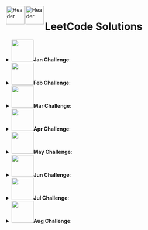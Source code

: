 <a href="https://github.com/ThisIsSakshi/Leetcode-Solutions-2023#gh-light-mode-only">
  <img align="left"  src="https://leetcode.com/_next/static/images/logo-ff2b712834cf26bf50a5de58ee27bcef.png" alt="Header" width="50" />
</a>
<a href="https://github.com/ThisIsSakshi/Leetcode-Solutions-2023#gh-dark-mode-only">
  <img align="left"  src="https://leetcode.com/_next/static/images/logo-dark-c96c407d175e36c81e236fcfdd682a0b.png" alt="Header" width="50" />
</a>
<h1>LeetCode Solutions</h1>

<details close> 
	<summary><img src = "https://leetcode.com/static/images/badges/2023/gif/2023-01.gif" width="60"/><b>Jan Challenge</b>:</summary>

<img src = "https://leetcode.com/static/images/badges/2023/gif/2023-01.gif" width="15"/> [1: 520. Detect Capital.py](https://github.com/ThisIsSakshi/Leetcode-Solutions/blob/main/Jan%20Challenge/1%3A%20520.%20Detect%20Capital.py) 


<img src = "https://leetcode.com/static/images/badges/2023/gif/2023-01.gif" width="15"/> [2: 290. Word Pattern.py](https://github.com/ThisIsSakshi/Leetcode-Solutions/blob/main/Jan%20Challenge/2%3A%20290.%20Word%20Pattern.py) 


<img src = "https://leetcode.com/static/images/badges/2023/gif/2023-01.gif" width="15"/> [3: 944. Delete Columns to Make Sorted.py](https://github.com/ThisIsSakshi/Leetcode-Solutions/blob/main/Jan%20Challenge/3%3A%20944.%20Delete%20Columns%20to%20Make%20Sorted.py) 


<img src = "https://leetcode.com/static/images/badges/2023/gif/2023-01.gif" width="15"/> [4: 2244. Minimum Rounds to Complete All Tasks.py](https://github.com/ThisIsSakshi/Leetcode-Solutions/blob/main/Jan%20Challenge/4%3A%202244.%20Minimum%20Rounds%20to%20Complete%20All%20Tasks.py) 


<img src = "https://leetcode.com/static/images/badges/2023/gif/2023-01.gif" width="15"/> [5: 452. Minimum Number of Arrows to Burst Balloons.py](https://github.com/ThisIsSakshi/Leetcode-Solutions/blob/main/Jan%20Challenge/5%3A%20452.%20Minimum%20Number%20of%20Arrows%20to%20Burst%20Balloons.py) 


<img src = "https://leetcode.com/static/images/badges/2023/gif/2023-01.gif" width="15"/> [6: 1833. Maximum Ice Cream Bars.py](https://github.com/ThisIsSakshi/Leetcode-Solutions/blob/main/Jan%20Challenge/6%3A%201833.%20Maximum%20Ice%20Cream%20Bars.py) 


<img src = "https://leetcode.com/static/images/badges/2023/gif/2023-01.gif" width="15"/> [7: 134. Gas Station.py](https://github.com/ThisIsSakshi/Leetcode-Solutions/blob/main/Jan%20Challenge/7%3A%20134.%20Gas%20Station.py) 


<img src = "https://leetcode.com/static/images/badges/2023/gif/2023-01.gif" width="15"/> [8: 149. Max Points on a Line.py](https://github.com/ThisIsSakshi/Leetcode-Solutions/blob/main/Jan%20Challenge/8%3A%20149.%20Max%20Points%20on%20a%20Line.py) 


<img src = "https://leetcode.com/static/images/badges/2023/gif/2023-01.gif" width="15"/> [9: 144. Binary Tree Preorder Traversal.py](https://github.com/ThisIsSakshi/Leetcode-Solutions/blob/main/Jan%20Challenge/9%3A%20144.%20Binary%20Tree%20Preorder%20Traversal.py) 


<img src = "https://leetcode.com/static/images/badges/2023/gif/2023-01.gif" width="15"/> [10: 100. Same Tree.py](https://github.com/ThisIsSakshi/Leetcode-Solutions/blob/main/Jan%20Challenge/10%3A%20100.%20Same%20Tree.py) 


<img src = "https://leetcode.com/static/images/badges/2023/gif/2023-01.gif" width="15"/> [11: 1443. Minimum Time to Collect All Apples in a Tree.py](https://github.com/ThisIsSakshi/Leetcode-Solutions/blob/main/Jan%20Challenge/11%3A%201443.%20Minimum%20Time%20to%20Collect%20All%20Apples%20in%20a%20Tree.py) 


<img src = "https://leetcode.com/static/images/badges/2023/gif/2023-01.gif" width="15"/> [12: 1519. Number of Nodes in the Sub-Tree With the Same Label.py](https://github.com/ThisIsSakshi/Leetcode-Solutions/blob/main/Jan%20Challenge/12%3A%201519.%20Number%20of%20Nodes%20in%20the%20Sub-Tree%20With%20the%20Same%20Label.py) 


<img src = "https://leetcode.com/static/images/badges/2023/gif/2023-01.gif" width="15"/> [13: 2246. Longest Path With Different Adjacent Characters.py](https://github.com/ThisIsSakshi/Leetcode-Solutions/blob/main/Jan%20Challenge/13%3A%202246.%20Longest%20Path%20With%20Different%20Adjacent%20Characters.py) 


<img src = "https://leetcode.com/static/images/badges/2023/gif/2023-01.gif" width="15"/> [14: 1061. Lexicographically Smallest Equivalent String.py](https://github.com/ThisIsSakshi/Leetcode-Solutions/blob/main/Jan%20Challenge/14%3A%201061.%20Lexicographically%20Smallest%20Equivalent%20String.py) 


<img src = "https://leetcode.com/static/images/badges/2023/gif/2023-01.gif" width="15"/> [15: 2421. Number of Good Paths.py](https://github.com/ThisIsSakshi/Leetcode-Solutions/blob/main/Jan%20Challenge/15%3A%202421.%20Number%20of%20Good%20Paths.py) 


<img src = "https://leetcode.com/static/images/badges/2023/gif/2023-01.gif" width="15"/> [16: 57. Insert Interval.py](https://github.com/ThisIsSakshi/Leetcode-Solutions/blob/main/Jan%20Challenge/16%3A%2057.%20Insert%20Interval.py) 


<img src = "https://leetcode.com/static/images/badges/2023/gif/2023-01.gif" width="15"/> [17: 926. Flip String to Monotone Increasing.py](https://github.com/ThisIsSakshi/Leetcode-Solutions/blob/main/Jan%20Challenge/17%3A%20926.%20Flip%20String%20to%20Monotone%20Increasing.py) 


<img src = "https://leetcode.com/static/images/badges/2023/gif/2023-01.gif" width="15"/> [18: 918. Maximum Sum Circular Subarray.py](https://github.com/ThisIsSakshi/Leetcode-Solutions/blob/main/Jan%20Challenge/18%3A%20918.%20Maximum%20Sum%20Circular%20Subarray.py) 


<img src = "https://leetcode.com/static/images/badges/2023/gif/2023-01.gif" width="15"/> [19: 491. Non-decreasing Subsequences.py](https://github.com/ThisIsSakshi/Leetcode-Solutions/blob/main/Jan%20Challenge/19%3A%20491.%20Non-decreasing%20Subsequences.py) 


<img src = "https://leetcode.com/static/images/badges/2023/gif/2023-01.gif" width="15"/> [20: 974. Subarray Sums Divisible by K.py](https://github.com/ThisIsSakshi/Leetcode-Solutions/blob/main/Jan%20Challenge/20%3A%20974.%20Subarray%20Sums%20Divisible%20by%20K.py) 


<img src = "https://leetcode.com/static/images/badges/2023/gif/2023-01.gif" width="15"/> [21: 93. Restore IP Addresses.py](https://github.com/ThisIsSakshi/Leetcode-Solutions/blob/main/Jan%20Challenge/21%3A%2093.%20Restore%20IP%20Addresses.py) 


<img src = "https://leetcode.com/static/images/badges/2023/gif/2023-01.gif" width="15"/> [22: 131. Palindrome Partitioning.py](https://github.com/ThisIsSakshi/Leetcode-Solutions/blob/main/Jan%20Challenge/22%3A%20131.%20Palindrome%20Partitioning.py) 


<img src = "https://leetcode.com/static/images/badges/2023/gif/2023-01.gif" width="15"/> [23: 997. Find the Town Judge.py](https://github.com/ThisIsSakshi/Leetcode-Solutions/blob/main/Jan%20Challenge/23%3A%20997.%20Find%20the%20Town%20Judge.py) 


<img src = "https://leetcode.com/static/images/badges/2023/gif/2023-01.gif" width="15"/> [24: 909. Snakes and Ladders.py](https://github.com/ThisIsSakshi/Leetcode-Solutions/blob/main/Jan%20Challenge/24%3A%20909.%20Snakes%20and%20Ladders.py) 


<img src = "https://leetcode.com/static/images/badges/2023/gif/2023-01.gif" width="15"/> [25: 2359. Find Closest Node to Given Two Nodes.py](https://github.com/ThisIsSakshi/Leetcode-Solutions/blob/main/Jan%20Challenge/25%3A%202359.%20Find%20Closest%20Node%20to%20Given%20Two%20Nodes.py) 


<img src = "https://leetcode.com/static/images/badges/2023/gif/2023-01.gif" width="15"/> [26: 787. Cheapest Flights Within K Stops.py](https://github.com/ThisIsSakshi/Leetcode-Solutions/blob/main/Jan%20Challenge/26%3A%20787.%20Cheapest%20Flights%20Within%20K%20Stops.py) 


<img src = "https://leetcode.com/static/images/badges/2023/gif/2023-01.gif" width="15"/> [27: 472. Concatenated Words.py](https://github.com/ThisIsSakshi/Leetcode-Solutions/blob/main/Jan%20Challenge/27%3A%20472.%20Concatenated%20Words.py) 


<img src = "https://leetcode.com/static/images/badges/2023/gif/2023-01.gif" width="15"/> [28: 352. Data Stream as Disjoint Intervals.py](https://github.com/ThisIsSakshi/Leetcode-Solutions/blob/main/Jan%20Challenge/28%3A%20352.%20Data%20Stream%20as%20Disjoint%20Intervals.py) 


<img src = "https://leetcode.com/static/images/badges/2023/gif/2023-01.gif" width="15"/> [29: 460. LFU Cache.py](https://github.com/ThisIsSakshi/Leetcode-Solutions/blob/main/Jan%20Challenge/29%3A%20460.%20LFU%20Cache.py) 


<img src = "https://leetcode.com/static/images/badges/2023/gif/2023-01.gif" width="15"/> [30: 1137. N-th Tribonacci Number.py](https://github.com/ThisIsSakshi/Leetcode-Solutions/blob/main/Jan%20Challenge/30%3A%201137.%20N-th%20Tribonacci%20Number.py) 


<img src = "https://leetcode.com/static/images/badges/2023/gif/2023-01.gif" width="15"/> [31: 1626. Best Team With No Conflicts.py](https://github.com/ThisIsSakshi/Leetcode-Solutions/blob/main/Jan%20Challenge/31%3A%201626.%20Best%20Team%20With%20No%20Conflicts.py) 

</details>

<details close> 
	<summary><img src = "https://leetcode.com/static/images/badges/2023/gif/2023-02.gif" width="60"/><b>Feb Challenge</b>:</summary>

<img src = "https://leetcode.com/static/images/badges/2023/gif/2023-02.gif" width="15"/> [1: 1071. Greatest Common Divisor of Strings.py](https://github.com/ThisIsSakshi/Leetcode-Solutions/blob/main/Feb%20Challenge/1%3A%201071.%20Greatest%20Common%20Divisor%20of%20Strings.py) 


<img src = "https://leetcode.com/static/images/badges/2023/gif/2023-02.gif" width="15"/> [2: 953. Verifying an Alien Dictionary.py](https://github.com/ThisIsSakshi/Leetcode-Solutions/blob/main/Feb%20Challenge/2%3A%20953.%20Verifying%20an%20Alien%20Dictionary.py) 


<img src = "https://leetcode.com/static/images/badges/2023/gif/2023-02.gif" width="15"/> [3: 6. Zigzag Conversion.py](https://github.com/ThisIsSakshi/Leetcode-Solutions/blob/main/Feb%20Challenge/3%3A%206.%20Zigzag%20Conversion.py) 


<img src = "https://leetcode.com/static/images/badges/2023/gif/2023-02.gif" width="15"/> [4: 438. Find All Anagrams in a String.py](https://github.com/ThisIsSakshi/Leetcode-Solutions/blob/main/Feb%20Challenge/4%3A%20438.%20Find%20All%20Anagrams%20in%20a%20String.py) 


<img src = "https://leetcode.com/static/images/badges/2023/gif/2023-02.gif" width="15"/> [5: 1470. Shuffle the Array.py](https://github.com/ThisIsSakshi/Leetcode-Solutions/blob/main/Feb%20Challenge/5%3A%201470.%20Shuffle%20the%20Array.py) 


<img src = "https://leetcode.com/static/images/badges/2023/gif/2023-02.gif" width="15"/> [6: 567. Permutation in String.py](https://github.com/ThisIsSakshi/Leetcode-Solutions/blob/main/Feb%20Challenge/6%3A%20567.%20Permutation%20in%20String.py) 


<img src = "https://leetcode.com/static/images/badges/2023/gif/2023-02.gif" width="15"/> [7: 904. Fruit Into Baskets.py](https://github.com/ThisIsSakshi/Leetcode-Solutions/blob/main/Feb%20Challenge/7%3A%20904.%20Fruit%20Into%20Baskets.py) 


<img src = "https://leetcode.com/static/images/badges/2023/gif/2023-02.gif" width="15"/> [8: 45. Jump Game II.py](https://github.com/ThisIsSakshi/Leetcode-Solutions/blob/main/Feb%20Challenge/8%3A%2045.%20Jump%20Game%20II.py) 


<img src = "https://leetcode.com/static/images/badges/2023/gif/2023-02.gif" width="15"/> [9: 2306. Naming a Company.py](https://github.com/ThisIsSakshi/Leetcode-Solutions/blob/main/Feb%20Challenge/9%3A%202306.%20Naming%20a%20Company.py) 


<img src = "https://leetcode.com/static/images/badges/2023/gif/2023-02.gif" width="15"/> [10: 1162. As Far from Land as Possible.py](https://github.com/ThisIsSakshi/Leetcode-Solutions/blob/main/Feb%20Challenge/10%3A%201162.%20As%20Far%20from%20Land%20as%20Possible.py) 


<img src = "https://leetcode.com/static/images/badges/2023/gif/2023-02.gif" width="15"/> [11: 1129. Shortest Path with Alternating Colors.py](https://github.com/ThisIsSakshi/Leetcode-Solutions/blob/main/Feb%20Challenge/11%3A%201129.%20Shortest%20Path%20with%20Alternating%20Colors.py) 


<img src = "https://leetcode.com/static/images/badges/2023/gif/2023-02.gif" width="15"/> [12: 2477. Minimum Fuel Cost to Report to the Capital.py](https://github.com/ThisIsSakshi/Leetcode-Solutions/blob/main/Feb%20Challenge/12%3A%202477.%20Minimum%20Fuel%20Cost%20to%20Report%20to%20the%20Capital.py) 


<img src = "https://leetcode.com/static/images/badges/2023/gif/2023-02.gif" width="15"/> [13: 1523. Count Odd Numbers in an Interval Range.py](https://github.com/ThisIsSakshi/Leetcode-Solutions/blob/main/Feb%20Challenge/13%3A%201523.%20Count%20Odd%20Numbers%20in%20an%20Interval%20Range.py) 


<img src = "https://leetcode.com/static/images/badges/2023/gif/2023-02.gif" width="15"/> [14: 67. Add Binary.py](https://github.com/ThisIsSakshi/Leetcode-Solutions/blob/main/Feb%20Challenge/14%3A%2067.%20Add%20Binary.py) 


<img src = "https://leetcode.com/static/images/badges/2023/gif/2023-02.gif" width="15"/> [15: 989. Add to Array-Form of Integer.py](https://github.com/ThisIsSakshi/Leetcode-Solutions/blob/main/Feb%20Challenge/15%3A%20989.%20Add%20to%20Array-Form%20of%20Integer.py) 


<img src = "https://leetcode.com/static/images/badges/2023/gif/2023-02.gif" width="15"/> [16: 104. Maximum Depth of Binary Tree.py](https://github.com/ThisIsSakshi/Leetcode-Solutions/blob/main/Feb%20Challenge/16%3A%20104.%20Maximum%20Depth%20of%20Binary%20Tree.py) 


<img src = "https://leetcode.com/static/images/badges/2023/gif/2023-02.gif" width="15"/> [17: 783. Minimum Distance Between BST Nodes.py](https://github.com/ThisIsSakshi/Leetcode-Solutions/blob/main/Feb%20Challenge/17%3A%20783.%20Minimum%20Distance%20Between%20BST%20Nodes.py) 


<img src = "https://leetcode.com/static/images/badges/2023/gif/2023-02.gif" width="15"/> [18: 226. Invert Binary Tree.py](https://github.com/ThisIsSakshi/Leetcode-Solutions/blob/main/Feb%20Challenge/18%3A%20226.%20Invert%20Binary%20Tree.py) 


<img src = "https://leetcode.com/static/images/badges/2023/gif/2023-02.gif" width="15"/> [19: 103. Binary Tree Zigzag Level Order Traversal.py](https://github.com/ThisIsSakshi/Leetcode-Solutions/blob/main/Feb%20Challenge/19%3A%20103.%20Binary%20Tree%20Zigzag%20Level%20Order%20Traversal.py) 


<img src = "https://leetcode.com/static/images/badges/2023/gif/2023-02.gif" width="15"/> [20: 35. Search Insert Position.py](https://github.com/ThisIsSakshi/Leetcode-Solutions/blob/main/Feb%20Challenge/20%3A%2035.%20Search%20Insert%20Position.py) 


<img src = "https://leetcode.com/static/images/badges/2023/gif/2023-02.gif" width="15"/> [21: 540. Single Element in a Sorted Array.py](https://github.com/ThisIsSakshi/Leetcode-Solutions/blob/main/Feb%20Challenge/21%3A%20540.%20Single%20Element%20in%20a%20Sorted%20Array.py) 


<img src = "https://leetcode.com/static/images/badges/2023/gif/2023-02.gif" width="15"/> [22: 1011. Capacity To Ship Packages Within D Days.py](https://github.com/ThisIsSakshi/Leetcode-Solutions/blob/main/Feb%20Challenge/22%3A%201011.%20Capacity%20To%20Ship%20Packages%20Within%20D%20Days.py) 


<img src = "https://leetcode.com/static/images/badges/2023/gif/2023-02.gif" width="15"/> [23: 502. IPO.py](https://github.com/ThisIsSakshi/Leetcode-Solutions/blob/main/Feb%20Challenge/23%3A%20502.%20IPO.py) 


<img src = "https://leetcode.com/static/images/badges/2023/gif/2023-02.gif" width="15"/> [24: 1675. Minimize Deviation in Array.py](https://github.com/ThisIsSakshi/Leetcode-Solutions/blob/main/Feb%20Challenge/24%3A%201675.%20Minimize%20Deviation%20in%20Array.py) 


<img src = "https://leetcode.com/static/images/badges/2023/gif/2023-02.gif" width="15"/> [25: 121. Best Time to Buy and Sell Stock.py](https://github.com/ThisIsSakshi/Leetcode-Solutions/blob/main/Feb%20Challenge/25%3A%20121.%20Best%20Time%20to%20Buy%20and%20Sell%20Stock.py) 


<img src = "https://leetcode.com/static/images/badges/2023/gif/2023-02.gif" width="15"/> [26: 72. Edit Distance.py](https://github.com/ThisIsSakshi/Leetcode-Solutions/blob/main/Feb%20Challenge/26%3A%2072.%20Edit%20Distance.py) 


<img src = "https://leetcode.com/static/images/badges/2023/gif/2023-02.gif" width="15"/> [27: 427. Construct Quad Tree.py](https://github.com/ThisIsSakshi/Leetcode-Solutions/blob/main/Feb%20Challenge/27%3A%20427.%20Construct%20Quad%20Tree.py) 


<img src = "https://leetcode.com/static/images/badges/2023/gif/2023-02.gif" width="15"/> [28: 652. Find Duplicate Subtrees.py](https://github.com/ThisIsSakshi/Leetcode-Solutions/blob/main/Feb%20Challenge/28%3A%20652.%20Find%20Duplicate%20Subtrees.py) 

</details>

<details close> 
	<summary><img src = "https://leetcode.com/static/images/badges/2023/gif/2023-03.gif" width="60"/><b>Mar Challenge</b>:</summary>

<img src = "https://leetcode.com/static/images/badges/2023/gif/2023-03.gif" width="15"/> [1: 912. Sort an Array.py](https://github.com/ThisIsSakshi/Leetcode-Solutions/blob/main/Mar%20Challenge/1%3A%20912.%20Sort%20an%20Array.py) 


<img src = "https://leetcode.com/static/images/badges/2023/gif/2023-03.gif" width="15"/> [2: 443. String Compression.py](https://github.com/ThisIsSakshi/Leetcode-Solutions/blob/main/Mar%20Challenge/2%3A%20443.%20String%20Compression.py) 


<img src = "https://leetcode.com/static/images/badges/2023/gif/2023-03.gif" width="15"/> [3: 28. Find the Index of the First Occurrence in a String.py](https://github.com/ThisIsSakshi/Leetcode-Solutions/blob/main/Mar%20Challenge/3%3A%2028.%20Find%20the%20Index%20of%20the%20First%20Occurrence%20in%20a%20String.py) 


<img src = "https://leetcode.com/static/images/badges/2023/gif/2023-03.gif" width="15"/> [4: 2444. Count Subarrays With Fixed Bounds.py](https://github.com/ThisIsSakshi/Leetcode-Solutions/blob/main/Mar%20Challenge/4%3A%202444.%20Count%20Subarrays%20With%20Fixed%20Bounds.py) 


<img src = "https://leetcode.com/static/images/badges/2023/gif/2023-03.gif" width="15"/> [5: 1345. Jump Game IV.py](https://github.com/ThisIsSakshi/Leetcode-Solutions/blob/main/Mar%20Challenge/5%3A%201345.%20Jump%20Game%20IV.py) 


<img src = "https://leetcode.com/static/images/badges/2023/gif/2023-03.gif" width="15"/> [6: 1539. Kth Missing Positive Number.py](https://github.com/ThisIsSakshi/Leetcode-Solutions/blob/main/Mar%20Challenge/6%3A%201539.%20Kth%20Missing%20Positive%20Number.py) 


<img src = "https://leetcode.com/static/images/badges/2023/gif/2023-03.gif" width="15"/> [7: 2187. Minimum Time to Complete Trips.py](https://github.com/ThisIsSakshi/Leetcode-Solutions/blob/main/Mar%20Challenge/7%3A%202187.%20Minimum%20Time%20to%20Complete%20Trips.py) 


<img src = "https://leetcode.com/static/images/badges/2023/gif/2023-03.gif" width="15"/> [8: 875. Koko Eating Bananas.py](https://github.com/ThisIsSakshi/Leetcode-Solutions/blob/main/Mar%20Challenge/8%3A%20875.%20Koko%20Eating%20Bananas.py) 


<img src = "https://leetcode.com/static/images/badges/2023/gif/2023-03.gif" width="15"/> [9: 142. Linked List Cycle II.py](https://github.com/ThisIsSakshi/Leetcode-Solutions/blob/main/Mar%20Challenge/9%3A%20142.%20Linked%20List%20Cycle%20II.py) 


<img src = "https://leetcode.com/static/images/badges/2023/gif/2023-03.gif" width="15"/> [10: 382. Linked List Random Node.py](https://github.com/ThisIsSakshi/Leetcode-Solutions/blob/main/Mar%20Challenge/10%3A%20382.%20Linked%20List%20Random%20Node.py) 


<img src = "https://leetcode.com/static/images/badges/2023/gif/2023-03.gif" width="15"/> [11: 109. Convert Sorted List to Binary Search Tree.py](https://github.com/ThisIsSakshi/Leetcode-Solutions/blob/main/Mar%20Challenge/11%3A%20109.%20Convert%20Sorted%20List%20to%20Binary%20Search%20Tree.py) 


<img src = "https://leetcode.com/static/images/badges/2023/gif/2023-03.gif" width="15"/> [12: 23. Merge k Sorted Lists.py](https://github.com/ThisIsSakshi/Leetcode-Solutions/blob/main/Mar%20Challenge/12%3A%2023.%20Merge%20k%20Sorted%20Lists.py) 


<img src = "https://leetcode.com/static/images/badges/2023/gif/2023-03.gif" width="15"/> [13: 101. Symmetric Tree.py](https://github.com/ThisIsSakshi/Leetcode-Solutions/blob/main/Mar%20Challenge/13%3A%20101.%20Symmetric%20Tree.py) 


<img src = "https://leetcode.com/static/images/badges/2023/gif/2023-03.gif" width="15"/> [14: 129. Sum Root to Leaf Numbers.py](https://github.com/ThisIsSakshi/Leetcode-Solutions/blob/main/Mar%20Challenge/14%3A%20129.%20Sum%20Root%20to%20Leaf%20Numbers.py) 


<img src = "https://leetcode.com/static/images/badges/2023/gif/2023-03.gif" width="15"/> [15: 958. Check Completeness of a Binary Tree.py](https://github.com/ThisIsSakshi/Leetcode-Solutions/blob/main/Mar%20Challenge/15%3A%20958.%20Check%20Completeness%20of%20a%20Binary%20Tree.py) 


<img src = "https://leetcode.com/static/images/badges/2023/gif/2023-03.gif" width="15"/> [16: 106. Construct Binary Tree from Inorder and Postorder Traversal.py](https://github.com/ThisIsSakshi/Leetcode-Solutions/blob/main/Mar%20Challenge/16%3A%20106.%20Construct%20Binary%20Tree%20from%20Inorder%20and%20Postorder%20Traversal.py) 


<img src = "https://leetcode.com/static/images/badges/2023/gif/2023-03.gif" width="15"/> [17: 208. Implement Trie (Prefix Tree).py](https://github.com/ThisIsSakshi/Leetcode-Solutions/blob/main/Mar%20Challenge/17%3A%20208.%20Implement%20Trie%20%28Prefix%20Tree%29.py) 


<img src = "https://leetcode.com/static/images/badges/2023/gif/2023-03.gif" width="15"/> [18: 1472. Design Browser History.py](https://github.com/ThisIsSakshi/Leetcode-Solutions/blob/main/Mar%20Challenge/18%3A%201472.%20Design%20Browser%20History.py) 


<img src = "https://leetcode.com/static/images/badges/2023/gif/2023-03.gif" width="15"/> [19: 211. Design Add and Search Words Data Structure.py](https://github.com/ThisIsSakshi/Leetcode-Solutions/blob/main/Mar%20Challenge/19%3A%20211.%20Design%20Add%20and%20Search%20Words%20Data%20Structure.py) 


<img src = "https://leetcode.com/static/images/badges/2023/gif/2023-03.gif" width="15"/> [20: 605. Can Place Flowers.py](https://github.com/ThisIsSakshi/Leetcode-Solutions/blob/main/Mar%20Challenge/20%3A%20605.%20Can%20Place%20Flowers.py) 


<img src = "https://leetcode.com/static/images/badges/2023/gif/2023-03.gif" width="15"/> [21: 2348. Number of Zero-Filled Subarrays.py](https://github.com/ThisIsSakshi/Leetcode-Solutions/blob/main/Mar%20Challenge/21%3A%202348.%20Number%20of%20Zero-Filled%20Subarrays.py) 


<img src = "https://leetcode.com/static/images/badges/2023/gif/2023-03.gif" width="15"/> [22: 2492. Minimum Score of a Path Between Two Cities.py](https://github.com/ThisIsSakshi/Leetcode-Solutions/blob/main/Mar%20Challenge/22%3A%202492.%20Minimum%20Score%20of%20a%20Path%20Between%20Two%20Cities.py) 


<img src = "https://leetcode.com/static/images/badges/2023/gif/2023-03.gif" width="15"/> [23: 1319. Number of Operations to Make Network Connected.py](https://github.com/ThisIsSakshi/Leetcode-Solutions/blob/main/Mar%20Challenge/23%3A%201319.%20Number%20of%20Operations%20to%20Make%20Network%20Connected.py) 


<img src = "https://leetcode.com/static/images/badges/2023/gif/2023-03.gif" width="15"/> [24: 1466. Reorder Routes to Make All Paths Lead to the City Zero.py](https://github.com/ThisIsSakshi/Leetcode-Solutions/blob/main/Mar%20Challenge/24%3A%201466.%20Reorder%20Routes%20to%20Make%20All%20Paths%20Lead%20to%20the%20City%20Zero.py) 


<img src = "https://leetcode.com/static/images/badges/2023/gif/2023-03.gif" width="15"/> [25: 2316. Count Unreachable Pairs of Nodes in an Undirected Graph.py](https://github.com/ThisIsSakshi/Leetcode-Solutions/blob/main/Mar%20Challenge/25%3A%202316.%20Count%20Unreachable%20Pairs%20of%20Nodes%20in%20an%20Undirected%20Graph.py) 


<img src = "https://leetcode.com/static/images/badges/2023/gif/2023-03.gif" width="15"/> [26: 2360. Longest Cycle in a Graph.py](https://github.com/ThisIsSakshi/Leetcode-Solutions/blob/main/Mar%20Challenge/26%3A%202360.%20Longest%20Cycle%20in%20a%20Graph.py) 


<img src = "https://leetcode.com/static/images/badges/2023/gif/2023-03.gif" width="15"/> [27: 64. Minimum Path Sum.py](https://github.com/ThisIsSakshi/Leetcode-Solutions/blob/main/Mar%20Challenge/27%3A%2064.%20Minimum%20Path%20Sum.py) 


<img src = "https://leetcode.com/static/images/badges/2023/gif/2023-03.gif" width="15"/> [28: 983. Minimum Cost For Tickets.py](https://github.com/ThisIsSakshi/Leetcode-Solutions/blob/main/Mar%20Challenge/28%3A%20983.%20Minimum%20Cost%20For%20Tickets.py) 


<img src = "https://leetcode.com/static/images/badges/2023/gif/2023-03.gif" width="15"/> [29: 1402. Reducing Dishes.py](https://github.com/ThisIsSakshi/Leetcode-Solutions/blob/main/Mar%20Challenge/29%3A%201402.%20Reducing%20Dishes.py) 


<img src = "https://leetcode.com/static/images/badges/2023/gif/2023-03.gif" width="15"/> [30: 87. Scramble String.py](https://github.com/ThisIsSakshi/Leetcode-Solutions/blob/main/Mar%20Challenge/30%3A%2087.%20Scramble%20String.py) 


<img src = "https://leetcode.com/static/images/badges/2023/gif/2023-03.gif" width="15"/> [31: 1444. Number of Ways of Cutting a Pizza.py](https://github.com/ThisIsSakshi/Leetcode-Solutions/blob/main/Mar%20Challenge/31%3A%201444.%20Number%20of%20Ways%20of%20Cutting%20a%20Pizza.py) 

</details>

<details close> 
	<summary><img src = "https://leetcode.com/static/images/badges/2023/gif/2023-04.gif" width="60"/><b>Apr Challenge</b>:</summary>

<img src = "https://leetcode.com/static/images/badges/2023/gif/2023-04.gif" width="15"/> [2: 2300. Successful Pairs of Spells and Potions.py](https://github.com/ThisIsSakshi/Leetcode-Solutions/blob/main/Apr%20Challenge/2%3A%202300.%20Successful%20Pairs%20of%20Spells%20and%20Potions.py) 


<img src = "https://leetcode.com/static/images/badges/2023/gif/2023-04.gif" width="15"/> [3: 881. Boats to Save People.py](https://github.com/ThisIsSakshi/Leetcode-Solutions/blob/main/Apr%20Challenge/3%3A%20881.%20Boats%20to%20Save%20People.py) 


<img src = "https://leetcode.com/static/images/badges/2023/gif/2023-04.gif" width="15"/> [4: 2405. Optimal Partition of String.py](https://github.com/ThisIsSakshi/Leetcode-Solutions/blob/main/Apr%20Challenge/4%3A%202405.%20Optimal%20Partition%20of%20String.py) 


<img src = "https://leetcode.com/static/images/badges/2023/gif/2023-04.gif" width="15"/> [5: 2439. Minimize Maximum of Array.py](https://github.com/ThisIsSakshi/Leetcode-Solutions/blob/main/Apr%20Challenge/5%3A%202439.%20Minimize%20Maximum%20of%20Array.py) 


<img src = "https://leetcode.com/static/images/badges/2023/gif/2023-04.gif" width="15"/> [6: 1254. Number of Closed Islands.py](https://github.com/ThisIsSakshi/Leetcode-Solutions/blob/main/Apr%20Challenge/6%3A%201254.%20Number%20of%20Closed%20Islands.py) 


<img src = "https://leetcode.com/static/images/badges/2023/gif/2023-04.gif" width="15"/> [7: 1020. Number of Enclaves.py](https://github.com/ThisIsSakshi/Leetcode-Solutions/blob/main/Apr%20Challenge/7%3A%201020.%20Number%20of%20Enclaves.py) 


<img src = "https://leetcode.com/static/images/badges/2023/gif/2023-04.gif" width="15"/> [8: 133. Clone Graph.py](https://github.com/ThisIsSakshi/Leetcode-Solutions/blob/main/Apr%20Challenge/8%3A%20133.%20Clone%20Graph.py) 


<img src = "https://leetcode.com/static/images/badges/2023/gif/2023-04.gif" width="15"/> [9: 1857. Largest Color Value in a Directed Graph.py](https://github.com/ThisIsSakshi/Leetcode-Solutions/blob/main/Apr%20Challenge/9%3A%201857.%20Largest%20Color%20Value%20in%20a%20Directed%20Graph.py) 


<img src = "https://leetcode.com/static/images/badges/2023/gif/2023-04.gif" width="15"/> [10: 20. Valid Parentheses.py](https://github.com/ThisIsSakshi/Leetcode-Solutions/blob/main/Apr%20Challenge/10%3A%2020.%20Valid%20Parentheses.py) 


<img src = "https://leetcode.com/static/images/badges/2023/gif/2023-04.gif" width="15"/> [11: 2390. Removing Stars From a String.py](https://github.com/ThisIsSakshi/Leetcode-Solutions/blob/main/Apr%20Challenge/11%3A%202390.%20Removing%20Stars%20From%20a%20String.py) 


<img src = "https://leetcode.com/static/images/badges/2023/gif/2023-04.gif" width="15"/> [12: 71. Simplify Path.py](https://github.com/ThisIsSakshi/Leetcode-Solutions/blob/main/Apr%20Challenge/12%3A%2071.%20Simplify%20Path.py) 


<img src = "https://leetcode.com/static/images/badges/2023/gif/2023-04.gif" width="15"/> [13: 946. Validate Stack Sequences.py](https://github.com/ThisIsSakshi/Leetcode-Solutions/blob/main/Apr%20Challenge/13%3A%20946.%20Validate%20Stack%20Sequences.py) 


<img src = "https://leetcode.com/static/images/badges/2023/gif/2023-04.gif" width="15"/> [14: 516. Longest Palindromic Subsequence.py](https://github.com/ThisIsSakshi/Leetcode-Solutions/blob/main/Apr%20Challenge/14%3A%20516.%20Longest%20Palindromic%20Subsequence.py) 


<img src = "https://leetcode.com/static/images/badges/2023/gif/2023-04.gif" width="15"/> [15: 2218. Maximum Value of K Coins From Piles.py](https://github.com/ThisIsSakshi/Leetcode-Solutions/blob/main/Apr%20Challenge/15%3A%202218.%20Maximum%20Value%20of%20K%20Coins%20From%20Piles.py) 


<img src = "https://leetcode.com/static/images/badges/2023/gif/2023-04.gif" width="15"/> [16: 1639. Number of Ways to Form a Target String Given a Dictionary.py](https://github.com/ThisIsSakshi/Leetcode-Solutions/blob/main/Apr%20Challenge/16%3A%201639.%20Number%20of%20Ways%20to%20Form%20a%20Target%20String%20Given%20a%20Dictionary.py) 


<img src = "https://leetcode.com/static/images/badges/2023/gif/2023-04.gif" width="15"/> [17: 1431. Kids With the Greatest Number of Candies.py](https://github.com/ThisIsSakshi/Leetcode-Solutions/blob/main/Apr%20Challenge/17%3A%201431.%20Kids%20With%20the%20Greatest%20Number%20of%20Candies.py) 


<img src = "https://leetcode.com/static/images/badges/2023/gif/2023-04.gif" width="15"/> [18: 1768. Merge Strings Alternately.py](https://github.com/ThisIsSakshi/Leetcode-Solutions/blob/main/Apr%20Challenge/18%3A%201768.%20Merge%20Strings%20Alternately.py) 


<img src = "https://leetcode.com/static/images/badges/2023/gif/2023-04.gif" width="15"/> [19: 1372. Longest ZigZag Path in a Binary Tree.py](https://github.com/ThisIsSakshi/Leetcode-Solutions/blob/main/Apr%20Challenge/19%3A%201372.%20Longest%20ZigZag%20Path%20in%20a%20Binary%20Tree.py) 


<img src = "https://leetcode.com/static/images/badges/2023/gif/2023-04.gif" width="15"/> [20: 662. Maximum Width of Binary Tree.py](https://github.com/ThisIsSakshi/Leetcode-Solutions/blob/main/Apr%20Challenge/20%3A%20662.%20Maximum%20Width%20of%20Binary%20Tree.py) 


<img src = "https://leetcode.com/static/images/badges/2023/gif/2023-04.gif" width="15"/> [21: 879. Profitable Schemes.py](https://github.com/ThisIsSakshi/Leetcode-Solutions/blob/main/Apr%20Challenge/21%3A%20879.%20Profitable%20Schemes.py) 


<img src = "https://leetcode.com/static/images/badges/2023/gif/2023-04.gif" width="15"/> [22: 1312. Minimum Insertion Steps to Make a String Palindrome.py](https://github.com/ThisIsSakshi/Leetcode-Solutions/blob/main/Apr%20Challenge/22%3A%201312.%20Minimum%20Insertion%20Steps%20to%20Make%20a%20String%20Palindrome.py) 


<img src = "https://leetcode.com/static/images/badges/2023/gif/2023-04.gif" width="15"/> [23: 1416. Restore The Array.py](https://github.com/ThisIsSakshi/Leetcode-Solutions/blob/main/Apr%20Challenge/23%3A%201416.%20Restore%20The%20Array.py) 


<img src = "https://leetcode.com/static/images/badges/2023/gif/2023-04.gif" width="15"/> [24: 1046. Last Stone Weight.py](https://github.com/ThisIsSakshi/Leetcode-Solutions/blob/main/Apr%20Challenge/24%3A%201046.%20Last%20Stone%20Weight.py) 


<img src = "https://leetcode.com/static/images/badges/2023/gif/2023-04.gif" width="15"/> [25: 2336. Smallest Number in Infinite Set.py](https://github.com/ThisIsSakshi/Leetcode-Solutions/blob/main/Apr%20Challenge/25%3A%202336.%20Smallest%20Number%20in%20Infinite%20Set.py) 


<img src = "https://leetcode.com/static/images/badges/2023/gif/2023-04.gif" width="15"/> [26: 258. Add Digits.py](https://github.com/ThisIsSakshi/Leetcode-Solutions/blob/main/Apr%20Challenge/26%3A%20258.%20Add%20Digits.py) 


<img src = "https://leetcode.com/static/images/badges/2023/gif/2023-04.gif" width="15"/> [27: 319. Bulb Switcher.py](https://github.com/ThisIsSakshi/Leetcode-Solutions/blob/main/Apr%20Challenge/27%3A%20319.%20Bulb%20Switcher.py) 


<img src = "https://leetcode.com/static/images/badges/2023/gif/2023-04.gif" width="15"/> [28: 839. Similar String Groups.py](https://github.com/ThisIsSakshi/Leetcode-Solutions/blob/main/Apr%20Challenge/28%3A%20839.%20Similar%20String%20Groups.py) 


<img src = "https://leetcode.com/static/images/badges/2023/gif/2023-04.gif" width="15"/> [29: 1697. Checking Existence of Edge Length Limited Paths.py](https://github.com/ThisIsSakshi/Leetcode-Solutions/blob/main/Apr%20Challenge/29%3A%201697.%20Checking%20Existence%20of%20Edge%20Length%20Limited%20Paths.py) 


<img src = "https://leetcode.com/static/images/badges/2023/gif/2023-04.gif" width="15"/> [30: 1579. Remove Max Number of Edges to Keep Graph Fully Traversable.py](https://github.com/ThisIsSakshi/Leetcode-Solutions/blob/main/Apr%20Challenge/30%3A%201579.%20Remove%20Max%20Number%20of%20Edges%20to%20Keep%20Graph%20Fully%20Traversable.py) 


<img src = "https://leetcode.com/static/images/badges/2023/gif/2023-04.gif" width="15"/> [1: 704. Binary Search.py](https://github.com/ThisIsSakshi/Leetcode-Solutions/blob/main/Apr%20Challenge/1%3A%20704.%20Binary%20Search.py) 

</details>

<details close> 
	<summary><img src = "https://leetcode.com/static/images/badges/2023/gif/2023-05.gif" width="60"/><b>May Challenge</b>:</summary>

<img src = "https://leetcode.com/static/images/badges/2023/gif/2023-05.gif" width="15"/> [1: 1491. Average Salary Excluding the Minimum and Maximum Salary.py](https://github.com/ThisIsSakshi/Leetcode-Solutions/blob/main/May%20Challenge/1%3A%201491.%20Average%20Salary%20Excluding%20the%20Minimum%20and%20Maximum%20Salary.py) 


<img src = "https://leetcode.com/static/images/badges/2023/gif/2023-05.gif" width="15"/> [2: 1822. Sign of the Product of an Array.py](https://github.com/ThisIsSakshi/Leetcode-Solutions/blob/main/May%20Challenge/2%3A%201822.%20Sign%20of%20the%20Product%20of%20an%20Array.py) 


<img src = "https://leetcode.com/static/images/badges/2023/gif/2023-05.gif" width="15"/> [3: 2215. Find the Difference of Two Arrays.py](https://github.com/ThisIsSakshi/Leetcode-Solutions/blob/main/May%20Challenge/3%3A%202215.%20Find%20the%20Difference%20of%20Two%20Arrays.py) 


<img src = "https://leetcode.com/static/images/badges/2023/gif/2023-05.gif" width="15"/> [4: 649. Dota2 Senate.py](https://github.com/ThisIsSakshi/Leetcode-Solutions/blob/main/May%20Challenge/4%3A%20649.%20Dota2%20Senate.py) 


<img src = "https://leetcode.com/static/images/badges/2023/gif/2023-05.gif" width="15"/> [5: 1456. Maximum Number of Vowels in a Substring of Given Length.py](https://github.com/ThisIsSakshi/Leetcode-Solutions/blob/main/May%20Challenge/5%3A%201456.%20Maximum%20Number%20of%20Vowels%20in%20a%20Substring%20of%20Given%20Length.py) 


<img src = "https://leetcode.com/static/images/badges/2023/gif/2023-05.gif" width="15"/> [6: 1498. Number of Subsequences That Satisfy the Given Sum Condition.py](https://github.com/ThisIsSakshi/Leetcode-Solutions/blob/main/May%20Challenge/6%3A%201498.%20Number%20of%20Subsequences%20That%20Satisfy%20the%20Given%20Sum%20Condition.py) 


<img src = "https://leetcode.com/static/images/badges/2023/gif/2023-05.gif" width="15"/> [7: 1964. Find the Longest Valid Obstacle Course at Each Position.py](https://github.com/ThisIsSakshi/Leetcode-Solutions/blob/main/May%20Challenge/7%3A%201964.%20Find%20the%20Longest%20Valid%20Obstacle%20Course%20at%20Each%20Position.py) 


<img src = "https://leetcode.com/static/images/badges/2023/gif/2023-05.gif" width="15"/> [9: 54. Spiral Matrix.py](https://github.com/ThisIsSakshi/Leetcode-Solutions/blob/main/May%20Challenge/9%3A%2054.%20Spiral%20Matrix.py) 


<img src = "https://leetcode.com/static/images/badges/2023/gif/2023-05.gif" width="15"/> [10: 59. Spiral Matrix II.py](https://github.com/ThisIsSakshi/Leetcode-Solutions/blob/main/May%20Challenge/10%3A%2059.%20Spiral%20Matrix%20II.py) 


<img src = "https://leetcode.com/static/images/badges/2023/gif/2023-05.gif" width="15"/> [11: 1035. Uncrossed Lines.py](https://github.com/ThisIsSakshi/Leetcode-Solutions/blob/main/May%20Challenge/11%3A%201035.%20Uncrossed%20Lines.py) 


<img src = "https://leetcode.com/static/images/badges/2023/gif/2023-05.gif" width="15"/> [12: 2140. Solving Questions With Brainpower.py](https://github.com/ThisIsSakshi/Leetcode-Solutions/blob/main/May%20Challenge/12%3A%202140.%20Solving%20Questions%20With%20Brainpower.py) 


<img src = "https://leetcode.com/static/images/badges/2023/gif/2023-05.gif" width="15"/> [13: 2466. Count Ways To Build Good Strings.py](https://github.com/ThisIsSakshi/Leetcode-Solutions/blob/main/May%20Challenge/13%3A%202466.%20Count%20Ways%20To%20Build%20Good%20Strings.py) 


<img src = "https://leetcode.com/static/images/badges/2023/gif/2023-05.gif" width="15"/> [14: 1799. Maximize Score After N Operations.py](https://github.com/ThisIsSakshi/Leetcode-Solutions/blob/main/May%20Challenge/14%3A%201799.%20Maximize%20Score%20After%20N%20Operations.py) 


<img src = "https://leetcode.com/static/images/badges/2023/gif/2023-05.gif" width="15"/> [15: 1721. Swapping Nodes in a Linked List.py](https://github.com/ThisIsSakshi/Leetcode-Solutions/blob/main/May%20Challenge/15%3A%201721.%20Swapping%20Nodes%20in%20a%20Linked%20List.py) 


<img src = "https://leetcode.com/static/images/badges/2023/gif/2023-05.gif" width="15"/> [16: 24. Swap Nodes in Pairs.py](https://github.com/ThisIsSakshi/Leetcode-Solutions/blob/main/May%20Challenge/16%3A%2024.%20Swap%20Nodes%20in%20Pairs.py) 


<img src = "https://leetcode.com/static/images/badges/2023/gif/2023-05.gif" width="15"/> [17: 2130. Maximum Twin Sum of a Linked List.py](https://github.com/ThisIsSakshi/Leetcode-Solutions/blob/main/May%20Challenge/17%3A%202130.%20Maximum%20Twin%20Sum%20of%20a%20Linked%20List.py) 


<img src = "https://leetcode.com/static/images/badges/2023/gif/2023-05.gif" width="15"/> [18: 1557. Minimum Number of Vertices to Reach All.py](https://github.com/ThisIsSakshi/Leetcode-Solutions/blob/main/May%20Challenge/18%3A%201557.%20Minimum%20Number%20of%20Vertices%20to%20Reach%20All.py) 


<img src = "https://leetcode.com/static/images/badges/2023/gif/2023-05.gif" width="15"/> [19: 785. Is Graph Bipartite?.py](https://github.com/ThisIsSakshi/Leetcode-Solutions/blob/main/May%20Challenge/19%3A%20785.%20Is%20Graph%20Bipartite%3F.py) 


<img src = "https://leetcode.com/static/images/badges/2023/gif/2023-05.gif" width="15"/> [20: 399. Evaluate Division.py](https://github.com/ThisIsSakshi/Leetcode-Solutions/blob/main/May%20Challenge/20%3A%20399.%20Evaluate%20Division.py) 


<img src = "https://leetcode.com/static/images/badges/2023/gif/2023-05.gif" width="15"/> [21: 934. Shortest Bridge.py](https://github.com/ThisIsSakshi/Leetcode-Solutions/blob/main/May%20Challenge/21%3A%20934.%20Shortest%20Bridge.py) 


<img src = "https://leetcode.com/static/images/badges/2023/gif/2023-05.gif" width="15"/> [22: 347. Top K Frequent Elements.py](https://github.com/ThisIsSakshi/Leetcode-Solutions/blob/main/May%20Challenge/22%3A%20347.%20Top%20K%20Frequent%20Elements.py) 


<img src = "https://leetcode.com/static/images/badges/2023/gif/2023-05.gif" width="15"/> [23: 703. Kth Largest Element in a Stream.py](https://github.com/ThisIsSakshi/Leetcode-Solutions/blob/main/May%20Challenge/23%3A%20703.%20Kth%20Largest%20Element%20in%20a%20Stream.py) 


<img src = "https://leetcode.com/static/images/badges/2023/gif/2023-05.gif" width="15"/> [8: 1572. Matrix Diagonal Sum.py](https://github.com/ThisIsSakshi/Leetcode-Solutions/blob/main/May%20Challenge/8%3A%201572.%20Matrix%20Diagonal%20Sum.py) 


<img src = "https://leetcode.com/static/images/badges/2023/gif/2023-05.gif" width="15"/> [24: 2542. Maximum Subsequence Score.py](https://github.com/ThisIsSakshi/Leetcode-Solutions/blob/main/May%20Challenge/24%3A%202542.%20Maximum%20Subsequence%20Score.py) 


<img src = "https://leetcode.com/static/images/badges/2023/gif/2023-05.gif" width="15"/> [25: 837. New 21 Game.py](https://github.com/ThisIsSakshi/Leetcode-Solutions/blob/main/May%20Challenge/25%3A%20837.%20New%2021%20Game.py) 


<img src = "https://leetcode.com/static/images/badges/2023/gif/2023-05.gif" width="15"/> [26: 1140. Stone Game II.py](https://github.com/ThisIsSakshi/Leetcode-Solutions/blob/main/May%20Challenge/26%3A%201140.%20Stone%20Game%20II.py) 


<img src = "https://leetcode.com/static/images/badges/2023/gif/2023-05.gif" width="15"/> [27: 1406. Stone Game III.py](https://github.com/ThisIsSakshi/Leetcode-Solutions/blob/main/May%20Challenge/27%3A%201406.%20Stone%20Game%20III.py) 


<img src = "https://leetcode.com/static/images/badges/2023/gif/2023-05.gif" width="15"/> [28: 1406. Stone Game III.py](https://github.com/ThisIsSakshi/Leetcode-Solutions/blob/main/May%20Challenge/28%3A%201406.%20Stone%20Game%20III.py) 


<img src = "https://leetcode.com/static/images/badges/2023/gif/2023-05.gif" width="15"/> [29: 1547. Minimum Cost to Cut a Stick.py](https://github.com/ThisIsSakshi/Leetcode-Solutions/blob/main/May%20Challenge/29%3A%201547.%20Minimum%20Cost%20to%20Cut%20a%20Stick.py) 


<img src = "https://leetcode.com/static/images/badges/2023/gif/2023-05.gif" width="15"/> [30: 1603. Design Parking System.py](https://github.com/ThisIsSakshi/Leetcode-Solutions/blob/main/May%20Challenge/30%3A%201603.%20Design%20Parking%20System.py) 


<img src = "https://leetcode.com/static/images/badges/2023/gif/2023-05.gif" width="15"/> [31: 705. Design HashSet.py](https://github.com/ThisIsSakshi/Leetcode-Solutions/blob/main/May%20Challenge/31%3A%20705.%20Design%20HashSet.py) 


<img src = "https://leetcode.com/static/images/badges/2023/gif/2023-05.gif" width="15"/> [32: 1396. Design Underground System.py](https://github.com/ThisIsSakshi/Leetcode-Solutions/blob/main/May%20Challenge/32%3A%201396.%20Design%20Underground%20System.py) 

</details>

<details close> 
	<summary><img src = "https://leetcode.com/static/images/badges/2023/gif/2023-06.gif" width="60"/><b>Jun Challenge</b>:</summary>

<img src = "https://leetcode.com/static/images/badges/2023/gif/2023-06.gif" width="15"/> [1: 1091. Shortest Path in Binary Matrix.py](https://github.com/ThisIsSakshi/Leetcode-Solutions/blob/main/Jun%20Challenge/1%3A%201091.%20Shortest%20Path%20in%20Binary%20Matrix.py) 


<img src = "https://leetcode.com/static/images/badges/2023/gif/2023-06.gif" width="15"/> [2: 2101. Detonate the Maximum Bombs.py](https://github.com/ThisIsSakshi/Leetcode-Solutions/blob/main/Jun%20Challenge/2%3A%202101.%20Detonate%20the%20Maximum%20Bombs.py) 


<img src = "https://leetcode.com/static/images/badges/2023/gif/2023-06.gif" width="15"/> [3: 1376. Time Needed to Inform All Employees.py](https://github.com/ThisIsSakshi/Leetcode-Solutions/blob/main/Jun%20Challenge/3%3A%201376.%20Time%20Needed%20to%20Inform%20All%20Employees.py) 


<img src = "https://leetcode.com/static/images/badges/2023/gif/2023-06.gif" width="15"/> [4: 547. Number of Provinces.py](https://github.com/ThisIsSakshi/Leetcode-Solutions/blob/main/Jun%20Challenge/4%3A%20547.%20Number%20of%20Provinces.py) 


<img src = "https://leetcode.com/static/images/badges/2023/gif/2023-06.gif" width="15"/> [5: 1232. Check If It Is a Straight Line.py](https://github.com/ThisIsSakshi/Leetcode-Solutions/blob/main/Jun%20Challenge/5%3A%201232.%20Check%20If%20It%20Is%20a%20Straight%20Line.py) 


<img src = "https://leetcode.com/static/images/badges/2023/gif/2023-06.gif" width="15"/> [6: 1502. Can Make Arithmetic Progression From Sequence.py](https://github.com/ThisIsSakshi/Leetcode-Solutions/blob/main/Jun%20Challenge/6%3A%201502.%20Can%20Make%20Arithmetic%20Progression%20From%20Sequence.py) 


<img src = "https://leetcode.com/static/images/badges/2023/gif/2023-06.gif" width="15"/> [7: 1318. Minimum Flips to Make a OR b Equal to c.py](https://github.com/ThisIsSakshi/Leetcode-Solutions/blob/main/Jun%20Challenge/7%3A%201318.%20Minimum%20Flips%20to%20Make%20a%20OR%20b%20Equal%20to%20c.py) 


<img src = "https://leetcode.com/static/images/badges/2023/gif/2023-06.gif" width="15"/> [8: 1351. Count Negative Numbers in a Sorted Matrix.py](https://github.com/ThisIsSakshi/Leetcode-Solutions/blob/main/Jun%20Challenge/8%3A%201351.%20Count%20Negative%20Numbers%20in%20a%20Sorted%20Matrix.py) 


<img src = "https://leetcode.com/static/images/badges/2023/gif/2023-06.gif" width="15"/> [9: 744. Find Smallest Letter Greater Than Target.py](https://github.com/ThisIsSakshi/Leetcode-Solutions/blob/main/Jun%20Challenge/9%3A%20744.%20Find%20Smallest%20Letter%20Greater%20Than%20Target.py) 


<img src = "https://leetcode.com/static/images/badges/2023/gif/2023-06.gif" width="15"/> [10: 1802. Maximum Value at a Given Index in a Bounded Array.py](https://github.com/ThisIsSakshi/Leetcode-Solutions/blob/main/Jun%20Challenge/10%3A%201802.%20Maximum%20Value%20at%20a%20Given%20Index%20in%20a%20Bounded%20Array.py) 


<img src = "https://leetcode.com/static/images/badges/2023/gif/2023-06.gif" width="15"/> [11: 1146. Snapshot Array.py](https://github.com/ThisIsSakshi/Leetcode-Solutions/blob/main/Jun%20Challenge/11%3A%201146.%20Snapshot%20Array.py) 


<img src = "https://leetcode.com/static/images/badges/2023/gif/2023-06.gif" width="15"/> [12: 228. Summary Ranges.py](https://github.com/ThisIsSakshi/Leetcode-Solutions/blob/main/Jun%20Challenge/12%3A%20228.%20Summary%20Ranges.py) 


<img src = "https://leetcode.com/static/images/badges/2023/gif/2023-06.gif" width="15"/> [13: 2352. Equal Row and Column Pairs.py](https://github.com/ThisIsSakshi/Leetcode-Solutions/blob/main/Jun%20Challenge/13%3A%202352.%20Equal%20Row%20and%20Column%20Pairs.py) 


<img src = "https://leetcode.com/static/images/badges/2023/gif/2023-06.gif" width="15"/> [14: 530. Minimum Absolute Difference in BST.py](https://github.com/ThisIsSakshi/Leetcode-Solutions/blob/main/Jun%20Challenge/14%3A%20530.%20Minimum%20Absolute%20Difference%20in%20BST.py) 


<img src = "https://leetcode.com/static/images/badges/2023/gif/2023-06.gif" width="15"/> [15: 1161. Maximum Level Sum of a Binary Tree.py](https://github.com/ThisIsSakshi/Leetcode-Solutions/blob/main/Jun%20Challenge/15%3A%201161.%20Maximum%20Level%20Sum%20of%20a%20Binary%20Tree.py) 


<img src = "https://leetcode.com/static/images/badges/2023/gif/2023-06.gif" width="15"/> [16: 1569. Number of Ways to Reorder Array to Get Same BST.py](https://github.com/ThisIsSakshi/Leetcode-Solutions/blob/main/Jun%20Challenge/16%3A%201569.%20Number%20of%20Ways%20to%20Reorder%20Array%20to%20Get%20Same%20BST.py) 


<img src = "https://leetcode.com/static/images/badges/2023/gif/2023-06.gif" width="15"/> [17: 1187. Make Array Strictly Increasing.py](https://github.com/ThisIsSakshi/Leetcode-Solutions/blob/main/Jun%20Challenge/17%3A%201187.%20Make%20Array%20Strictly%20Increasing.py) 


<img src = "https://leetcode.com/static/images/badges/2023/gif/2023-06.gif" width="15"/> [18: 2328. Number of Increasing Paths in a Grid.py](https://github.com/ThisIsSakshi/Leetcode-Solutions/blob/main/Jun%20Challenge/18%3A%202328.%20Number%20of%20Increasing%20Paths%20in%20a%20Grid.py) 


<img src = "https://leetcode.com/static/images/badges/2023/gif/2023-06.gif" width="15"/> [19: 1732. Find the Highest Altitude.py](https://github.com/ThisIsSakshi/Leetcode-Solutions/blob/main/Jun%20Challenge/19%3A%201732.%20Find%20the%20Highest%20Altitude.py) 


<img src = "https://leetcode.com/static/images/badges/2023/gif/2023-06.gif" width="15"/> [20: 2090. K Radius Subarray Averages.py](https://github.com/ThisIsSakshi/Leetcode-Solutions/blob/main/Jun%20Challenge/20%3A%202090.%20K%20Radius%20Subarray%20Averages.py) 


<img src = "https://leetcode.com/static/images/badges/2023/gif/2023-06.gif" width="15"/> [21: 2448. Minimum Cost to Make Array Equal.py](https://github.com/ThisIsSakshi/Leetcode-Solutions/blob/main/Jun%20Challenge/21%3A%202448.%20Minimum%20Cost%20to%20Make%20Array%20Equal.py) 


<img src = "https://leetcode.com/static/images/badges/2023/gif/2023-06.gif" width="15"/> [22: 714. Best Time to Buy and Sell Stock with Transaction Fee.py](https://github.com/ThisIsSakshi/Leetcode-Solutions/blob/main/Jun%20Challenge/22%3A%20714.%20Best%20Time%20to%20Buy%20and%20Sell%20Stock%20with%20Transaction%20Fee.py) 


<img src = "https://leetcode.com/static/images/badges/2023/gif/2023-06.gif" width="15"/> [23: 1027. Longest Arithmetic Subsequence.py](https://github.com/ThisIsSakshi/Leetcode-Solutions/blob/main/Jun%20Challenge/23%3A%201027.%20Longest%20Arithmetic%20Subsequence.py) 


<img src = "https://leetcode.com/static/images/badges/2023/gif/2023-06.gif" width="15"/> [24: 956. Tallest Billboard.py](https://github.com/ThisIsSakshi/Leetcode-Solutions/blob/main/Jun%20Challenge/24%3A%20956.%20Tallest%20Billboard.py) 


<img src = "https://leetcode.com/static/images/badges/2023/gif/2023-06.gif" width="15"/> [25: 1575. Count All Possible Routes.py](https://github.com/ThisIsSakshi/Leetcode-Solutions/blob/main/Jun%20Challenge/25%3A%201575.%20Count%20All%20Possible%20Routes.py) 


<img src = "https://leetcode.com/static/images/badges/2023/gif/2023-06.gif" width="15"/> [26: 2462. Total Cost to Hire K Workers.py](https://github.com/ThisIsSakshi/Leetcode-Solutions/blob/main/Jun%20Challenge/26%3A%202462.%20Total%20Cost%20to%20Hire%20K%20Workers.py) 


<img src = "https://leetcode.com/static/images/badges/2023/gif/2023-06.gif" width="15"/> [27: 373. Find K Pairs with Smallest Sums.py](https://github.com/ThisIsSakshi/Leetcode-Solutions/blob/main/Jun%20Challenge/27%3A%20373.%20Find%20K%20Pairs%20with%20Smallest%20Sums.py) 


<img src = "https://leetcode.com/static/images/badges/2023/gif/2023-06.gif" width="15"/> [28: 1514. Path with Maximum Probability.py](https://github.com/ThisIsSakshi/Leetcode-Solutions/blob/main/Jun%20Challenge/28%3A%201514.%20Path%20with%20Maximum%20Probability.py) 


<img src = "https://leetcode.com/static/images/badges/2023/gif/2023-06.gif" width="15"/> [29: 864. Shortest Path to Get All Keys.py](https://github.com/ThisIsSakshi/Leetcode-Solutions/blob/main/Jun%20Challenge/29%3A%20864.%20Shortest%20Path%20to%20Get%20All%20Keys.py) 


<img src = "https://leetcode.com/static/images/badges/2023/gif/2023-06.gif" width="15"/> [30: 1970. Last Day Where You Can Still Cross.py](https://github.com/ThisIsSakshi/Leetcode-Solutions/blob/main/Jun%20Challenge/30%3A%201970.%20Last%20Day%20Where%20You%20Can%20Still%20Cross.py) 

</details>

<details close> 
	<summary><img src = "https://leetcode.com/static/images/badges/2023/gif/2023-07.gif" width="60"/><b>Jul Challenge</b>:</summary>

<img src = "https://leetcode.com/static/images/badges/2023/gif/2023-07.gif" width="15"/> [1: 2305. Fair Distribution of Cookies.py](https://github.com/ThisIsSakshi/Leetcode-Solutions/blob/main/Jul%20Challenge/1%3A%202305.%20Fair%20Distribution%20of%20Cookies.py) 


<img src = "https://leetcode.com/static/images/badges/2023/gif/2023-07.gif" width="15"/> [2: 1601. Maximum Number of Achievable Transfer Requests.py](https://github.com/ThisIsSakshi/Leetcode-Solutions/blob/main/Jul%20Challenge/2%3A%201601.%20Maximum%20Number%20of%20Achievable%20Transfer%20Requests.py) 


<img src = "https://leetcode.com/static/images/badges/2023/gif/2023-07.gif" width="15"/> [3: 859. Buddy Strings.py](https://github.com/ThisIsSakshi/Leetcode-Solutions/blob/main/Jul%20Challenge/3%3A%20859.%20Buddy%20Strings.py) 


<img src = "https://leetcode.com/static/images/badges/2023/gif/2023-07.gif" width="15"/> [4: 137. Single Number II.py](https://github.com/ThisIsSakshi/Leetcode-Solutions/blob/main/Jul%20Challenge/4%3A%20137.%20Single%20Number%20II.py) 


<img src = "https://leetcode.com/static/images/badges/2023/gif/2023-07.gif" width="15"/> [5: 1493. Longest Subarray of 1's After Deleting One Element.py](https://github.com/ThisIsSakshi/Leetcode-Solutions/blob/main/Jul%20Challenge/5%3A%201493.%20Longest%20Subarray%20of%201%27s%20After%20Deleting%20One%20Element.py) 


<img src = "https://leetcode.com/static/images/badges/2023/gif/2023-07.gif" width="15"/> [6: 209. Minimum Size Subarray Sum.py](https://github.com/ThisIsSakshi/Leetcode-Solutions/blob/main/Jul%20Challenge/6%3A%20209.%20Minimum%20Size%20Subarray%20Sum.py) 


<img src = "https://leetcode.com/static/images/badges/2023/gif/2023-07.gif" width="15"/> [7: 2024. Maximize the Confusion of an Exam.py](https://github.com/ThisIsSakshi/Leetcode-Solutions/blob/main/Jul%20Challenge/7%3A%202024.%20Maximize%20the%20Confusion%20of%20an%20Exam.py) 


<img src = "https://leetcode.com/static/images/badges/2023/gif/2023-07.gif" width="15"/> [8: 2551. Put Marbles in Bags.py](https://github.com/ThisIsSakshi/Leetcode-Solutions/blob/main/Jul%20Challenge/8%3A%202551.%20Put%20Marbles%20in%20Bags.py) 


<img src = "https://leetcode.com/static/images/badges/2023/gif/2023-07.gif" width="15"/> [9: 2272. Substring With Largest Variance.py](https://github.com/ThisIsSakshi/Leetcode-Solutions/blob/main/Jul%20Challenge/9%3A%202272.%20Substring%20With%20Largest%20Variance.py) 


<img src = "https://leetcode.com/static/images/badges/2023/gif/2023-07.gif" width="15"/> [10: 111. Minimum Depth of Binary Tree.py](https://github.com/ThisIsSakshi/Leetcode-Solutions/blob/main/Jul%20Challenge/10%3A%20111.%20Minimum%20Depth%20of%20Binary%20Tree.py) 


<img src = "https://leetcode.com/static/images/badges/2023/gif/2023-07.gif" width="15"/> [11: 863. All Nodes Distance K in Binary Tree.py](https://github.com/ThisIsSakshi/Leetcode-Solutions/blob/main/Jul%20Challenge/11%3A%20863.%20All%20Nodes%20Distance%20K%20in%20Binary%20Tree.py) 


<img src = "https://leetcode.com/static/images/badges/2023/gif/2023-07.gif" width="15"/> [12: 802. Find Eventual Safe States.py](https://github.com/ThisIsSakshi/Leetcode-Solutions/blob/main/Jul%20Challenge/12%3A%20802.%20Find%20Eventual%20Safe%20States.py) 


<img src = "https://leetcode.com/static/images/badges/2023/gif/2023-07.gif" width="15"/> [13: 207. Course Schedule.py](https://github.com/ThisIsSakshi/Leetcode-Solutions/blob/main/Jul%20Challenge/13%3A%20207.%20Course%20Schedule.py) 


<img src = "https://leetcode.com/static/images/badges/2023/gif/2023-07.gif" width="15"/> [14: 1218. Longest Arithmetic Subsequence of Given Difference.py](https://github.com/ThisIsSakshi/Leetcode-Solutions/blob/main/Jul%20Challenge/14%3A%201218.%20Longest%20Arithmetic%20Subsequence%20of%20Given%20Difference.py) 


<img src = "https://leetcode.com/static/images/badges/2023/gif/2023-07.gif" width="15"/> [15: 1751. Maximum Number of Events That Can Be Attended II.py](https://github.com/ThisIsSakshi/Leetcode-Solutions/blob/main/Jul%20Challenge/15%3A%201751.%20Maximum%20Number%20of%20Events%20That%20Can%20Be%20Attended%20II.py) 


<img src = "https://leetcode.com/static/images/badges/2023/gif/2023-07.gif" width="15"/> [16: 1125. Smallest Sufficient Team.py](https://github.com/ThisIsSakshi/Leetcode-Solutions/blob/main/Jul%20Challenge/16%3A%201125.%20Smallest%20Sufficient%20Team.py) 


<img src = "https://leetcode.com/static/images/badges/2023/gif/2023-07.gif" width="15"/> [17: 445. Add Two Numbers II.py](https://github.com/ThisIsSakshi/Leetcode-Solutions/blob/main/Jul%20Challenge/17%3A%20445.%20Add%20Two%20Numbers%20II.py) 


<img src = "https://leetcode.com/static/images/badges/2023/gif/2023-07.gif" width="15"/> [18: 146. LRU Cache.py](https://github.com/ThisIsSakshi/Leetcode-Solutions/blob/main/Jul%20Challenge/18%3A%20146.%20LRU%20Cache.py) 


<img src = "https://leetcode.com/static/images/badges/2023/gif/2023-07.gif" width="15"/> [19: 435. Non-overlapping Intervals.py](https://github.com/ThisIsSakshi/Leetcode-Solutions/blob/main/Jul%20Challenge/19%3A%20435.%20Non-overlapping%20Intervals.py) 


<img src = "https://leetcode.com/static/images/badges/2023/gif/2023-07.gif" width="15"/> [20: 735. Asteroid Collision.py](https://github.com/ThisIsSakshi/Leetcode-Solutions/blob/main/Jul%20Challenge/20%3A%20735.%20Asteroid%20Collision.py) 


<img src = "https://leetcode.com/static/images/badges/2023/gif/2023-07.gif" width="15"/> [21: 673. Number of Longest Increasing Subsequence.py](https://github.com/ThisIsSakshi/Leetcode-Solutions/blob/main/Jul%20Challenge/21%3A%20673.%20Number%20of%20Longest%20Increasing%20Subsequence.py) 


<img src = "https://leetcode.com/static/images/badges/2023/gif/2023-07.gif" width="15"/> [22: 688. Knight Probability in Chessboard.py](https://github.com/ThisIsSakshi/Leetcode-Solutions/blob/main/Jul%20Challenge/22%3A%20688.%20Knight%20Probability%20in%20Chessboard.py) 


<img src = "https://leetcode.com/static/images/badges/2023/gif/2023-07.gif" width="15"/> [23: 894. All Possible Full Binary Trees.py](https://github.com/ThisIsSakshi/Leetcode-Solutions/blob/main/Jul%20Challenge/23%3A%20894.%20All%20Possible%20Full%20Binary%20Trees.py) 


<img src = "https://leetcode.com/static/images/badges/2023/gif/2023-07.gif" width="15"/> [24: 50. Pow(x, n).py](https://github.com/ThisIsSakshi/Leetcode-Solutions/blob/main/Jul%20Challenge/24%3A%2050.%20Pow%28x%2C%20n%29.py) 


<img src = "https://leetcode.com/static/images/badges/2023/gif/2023-07.gif" width="15"/> [25: 852. Peak Index in a Mountain Array.py](https://github.com/ThisIsSakshi/Leetcode-Solutions/blob/main/Jul%20Challenge/25%3A%20852.%20Peak%20Index%20in%20a%20Mountain%20Array.py) 


<img src = "https://leetcode.com/static/images/badges/2023/gif/2023-07.gif" width="15"/> [26: 1870. Minimum Speed to Arrive on Time.py](https://github.com/ThisIsSakshi/Leetcode-Solutions/blob/main/Jul%20Challenge/26%3A%201870.%20Minimum%20Speed%20to%20Arrive%20on%20Time.py) 


<img src = "https://leetcode.com/static/images/badges/2023/gif/2023-07.gif" width="15"/> [27: 2141. Maximum Running Time of N Computers.py](https://github.com/ThisIsSakshi/Leetcode-Solutions/blob/main/Jul%20Challenge/27%3A%202141.%20Maximum%20Running%20Time%20of%20N%20Computers.py) 


<img src = "https://leetcode.com/static/images/badges/2023/gif/2023-07.gif" width="15"/> [28: 486. Predict the Winner.py](https://github.com/ThisIsSakshi/Leetcode-Solutions/blob/main/Jul%20Challenge/28%3A%20486.%20Predict%20the%20Winner.py) 


<img src = "https://leetcode.com/static/images/badges/2023/gif/2023-07.gif" width="15"/> [29: 808. Soup Servings.py](https://github.com/ThisIsSakshi/Leetcode-Solutions/blob/main/Jul%20Challenge/29%3A%20808.%20Soup%20Servings.py) 


<img src = "https://leetcode.com/static/images/badges/2023/gif/2023-07.gif" width="15"/> [30: 664. Strange Printer.py](https://github.com/ThisIsSakshi/Leetcode-Solutions/blob/main/Jul%20Challenge/30%3A%20664.%20Strange%20Printer.py) 


<img src = "https://leetcode.com/static/images/badges/2023/gif/2023-07.gif" width="15"/> [31: 712. Minimum ASCII Delete Sum for Two Strings.py](https://github.com/ThisIsSakshi/Leetcode-Solutions/blob/main/Jul%20Challenge/31%3A%20712.%20Minimum%20ASCII%20Delete%20Sum%20for%20Two%20Strings.py) 

</details>

<details close> 
	<summary><img src = "https://leetcode.com/static/images/badges/2023/gif/2023-08.gif" width="60"/><b>Aug Challenge</b>:</summary>

<img src = "https://leetcode.com/static/images/badges/2023/gif/2023-08.gif" width="15"/> [1: 77. Combinations.py](https://github.com/ThisIsSakshi/Leetcode-Solutions/blob/main/Aug%20Challenge/1%3A%2077.%20Combinations.py) 


<img src = "https://leetcode.com/static/images/badges/2023/gif/2023-08.gif" width="15"/> [2: 46. Permutations.py](https://github.com/ThisIsSakshi/Leetcode-Solutions/blob/main/Aug%20Challenge/2%3A%2046.%20Permutations.py) 


<img src = "https://leetcode.com/static/images/badges/2023/gif/2023-08.gif" width="15"/> [3: 17. Letter Combinations of a Phone Number.py](https://github.com/ThisIsSakshi/Leetcode-Solutions/blob/main/Aug%20Challenge/3%3A%2017.%20Letter%20Combinations%20of%20a%20Phone%20Number.py) 


<img src = "https://leetcode.com/static/images/badges/2023/gif/2023-08.gif" width="15"/> [4: 139. Word Break.py](https://github.com/ThisIsSakshi/Leetcode-Solutions/blob/main/Aug%20Challenge/4%3A%20139.%20Word%20Break.py) 


<img src = "https://leetcode.com/static/images/badges/2023/gif/2023-08.gif" width="15"/> [5: 95. Unique Binary Search Trees II.py](https://github.com/ThisIsSakshi/Leetcode-Solutions/blob/main/Aug%20Challenge/5%3A%2095.%20Unique%20Binary%20Search%20Trees%20II.py) 


<img src = "https://leetcode.com/static/images/badges/2023/gif/2023-08.gif" width="15"/> [6: 920. Number of Music Playlists.py](https://github.com/ThisIsSakshi/Leetcode-Solutions/blob/main/Aug%20Challenge/6%3A%20920.%20Number%20of%20Music%20Playlists.py) 


<img src = "https://leetcode.com/static/images/badges/2023/gif/2023-08.gif" width="15"/> [7: 74. Search a 2D Matrix.py](https://github.com/ThisIsSakshi/Leetcode-Solutions/blob/main/Aug%20Challenge/7%3A%2074.%20Search%20a%202D%20Matrix.py) 


<img src = "https://leetcode.com/static/images/badges/2023/gif/2023-08.gif" width="15"/> [8: 33. Search in Rotated Sorted Array.py](https://github.com/ThisIsSakshi/Leetcode-Solutions/blob/main/Aug%20Challenge/8%3A%2033.%20Search%20in%20Rotated%20Sorted%20Array.py) 


<img src = "https://leetcode.com/static/images/badges/2023/gif/2023-08.gif" width="15"/> [9: 2616. Minimize the Maximum Difference of Pairs.py](https://github.com/ThisIsSakshi/Leetcode-Solutions/blob/main/Aug%20Challenge/9%3A%202616.%20Minimize%20the%20Maximum%20Difference%20of%20Pairs.py) 


<img src = "https://leetcode.com/static/images/badges/2023/gif/2023-08.gif" width="15"/> [10: 81. Search in Rotated Sorted Array II.py](https://github.com/ThisIsSakshi/Leetcode-Solutions/blob/main/Aug%20Challenge/10%3A%2081.%20Search%20in%20Rotated%20Sorted%20Array%20II.py) 


<img src = "https://leetcode.com/static/images/badges/2023/gif/2023-08.gif" width="15"/> [11: 518. Coin Change II.py](https://github.com/ThisIsSakshi/Leetcode-Solutions/blob/main/Aug%20Challenge/11%3A%20518.%20Coin%20Change%20II.py) 


<img src = "https://leetcode.com/static/images/badges/2023/gif/2023-08.gif" width="15"/> [12: 63. Unique Paths II.py](https://github.com/ThisIsSakshi/Leetcode-Solutions/blob/main/Aug%20Challenge/12%3A%2063.%20Unique%20Paths%20II.py) 


<img src = "https://leetcode.com/static/images/badges/2023/gif/2023-08.gif" width="15"/> [13: 2369. Check if There is a Valid Partition For The Array.py](https://github.com/ThisIsSakshi/Leetcode-Solutions/blob/main/Aug%20Challenge/13%3A%202369.%20Check%20if%20There%20is%20a%20Valid%20Partition%20For%20The%20Array.py) 


<img src = "https://leetcode.com/static/images/badges/2023/gif/2023-08.gif" width="15"/> [14: 215. Kth Largest Element in an Array.py](https://github.com/ThisIsSakshi/Leetcode-Solutions/blob/main/Aug%20Challenge/14%3A%20215.%20Kth%20Largest%20Element%20in%20an%20Array.py) 

</details>